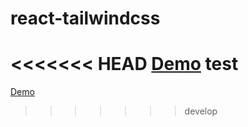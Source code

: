 # react-tailwindcss

<<<<<<< HEAD
[Demo](https://react-tailwindcss-njyun666666.vercel.app/)
test
=======
[Demo](https://react-tailwindcss-njyun666666.vercel.app)
>>>>>>> develop
